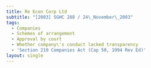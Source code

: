 ```yaml
---
title: Re Econ Corp Ltd
subtitle: "[2003] SGHC 288 / 24\_November\_2003"
tags:
  - Companies
  - Schemes of arrangement
  - Approval by court
  - Whether company\'s conduct lacked transparency
  - 'Section 210 Companies Act (Cap 50, 1994 Rev Ed)'
layout: single
---
```


